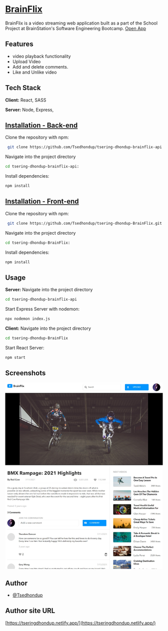 
# [BrainFlix](https://github.com/Tsedhondup/tsering-dhondup-BrainFlix.git) 


BrainFlix is a video streaming web application built as a part of the School Project at BrainStation's Software Engineering Bootcamp. [Open App](https://brain-flix-app.netlify.app/)
## Features

- video playback functionality
- Upload Video
- Add and delete comments.
- Like and Unlike video
## Tech Stack

**Client:** React, SASS

**Server:** Node, Express, 



## [Installation - Back-end](https://github.com/Tsedhondup/tsering-dhondup-brainflix-api.git)
Clone the repository with npm:

```bash
 git clone https://github.com/Tsedhondup/tsering-dhondup-brainflix-api.git

```
Navigate into the project directory

```bash
cd tsering-dhondup-brainflix-api:

```
Install dependencies:
```bash
npm install

```
## [Installation - Front-end]( https://github.com/Tsedhondup/tsering-dhondup-BrainFlix.git)

Clone the repository with npm:

```bash
 git clone https://github.com/Tsedhondup/tsering-dhondup-BrainFlix.git

```
Navigate into the project directory

```bash
cd tsering-dhondup-BrainFlix:

```
Install dependencies:
```bash
npm install

```
    
## Usage
**Server:** Navigate into the project directory

```bash
cd tsering-dhondup-brainflix-api
```
Start Express Server with nodemon:
```bash
npx nodemon index.js
```
**Client:** Navigate into the project directory

```bash
cd tsering-dhondup-BrainFlix
```
Start React Server:
```bash
npm start
```
## Screenshots

![App Screenshot](https://raw.githubusercontent.com/Tsedhondup/Portfolio/refs/heads/develop/src/assets/image/brainflix.jpg)


## Author

- [@Tsedhondup](https://github.com/Tsedhondup)

## Author site URL
[https://tseringdhondup.netlify.app/](https://tseringdhondup.netlify.app/)
